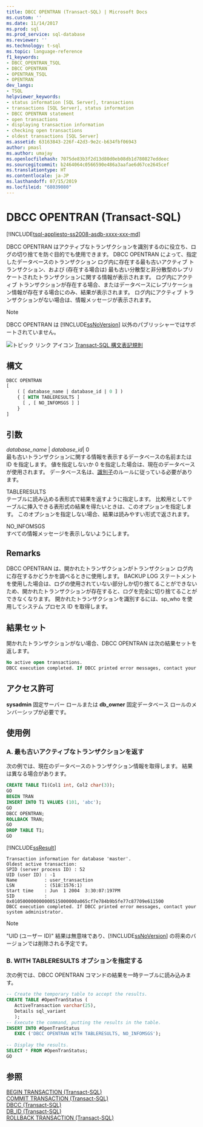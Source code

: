 ```yaml
---
title: DBCC OPENTRAN (Transact-SQL) | Microsoft Docs
ms.custom: ''
ms.date: 11/14/2017
ms.prod: sql
ms.prod_service: sql-database
ms.reviewer: ''
ms.technology: t-sql
ms.topic: language-reference
f1_keywords:
- DBCC_OPENTRAN_TSQL
- DBCC OPENTRAN
- OPENTRAN_TSQL
- OPENTRAN
dev_langs:
- TSQL
helpviewer_keywords:
- status information [SQL Server], transactions
- transactions [SQL Server], status information
- DBCC OPENTRAN statement
- open transactions
- displaying transaction information
- checking open transactions
- oldest transactions [SQL Server]
ms.assetid: 63163843-226f-42d3-9e2c-b634fbf06943
author: pmasl
ms.author: umajay
ms.openlocfilehash: 7075de83b3f2d13d80d0eb08db1d780827eddeec
ms.sourcegitcommit: b2464064c0566590e486a3aafae6d67ce2645cef
ms.translationtype: HT
ms.contentlocale: ja-JP
ms.lasthandoff: 07/15/2019
ms.locfileid: "68039080"
---
```

# <a name="dbcc-opentran-transact-sql"></a>DBCC OPENTRAN (Transact-SQL)
[!INCLUDE[tsql-appliesto-ss2008-asdb-xxxx-xxx-md](../../includes/tsql-appliesto-ss2008-asdb-xxxx-xxx-md.md)]

DBCC OPENTRAN はアクティブなトランザクションを識別するのに役立ち、ログの切り捨てを防ぐ目的でも使用できます。 DBCC OPENTRAN によって、指定したデータベースのトランザクション ログ内に存在する最も古いアクティブ トランザクション、および (存在する場合は) 最も古い分散型と非分散型のレプリケートされたトランザクションに関する情報が表示されます。 ログ内にアクティブ トランザクションが存在する場合、またはデータベースにレプリケーション情報が存在する場合にのみ、結果が表示されます。 ログ内にアクティブ トランザクションがない場合は、情報メッセージが表示されます。
  
> [!NOTE]
>  DBCC OPENTRAN は [!INCLUDE[ssNoVersion](../../includes/ssnoversion-md.md)] 以外のパブリッシャーではサポートされていません。  
  
![トピック リンク アイコン](../../database-engine/configure-windows/media/topic-link.gif "トピック リンク アイコン") [Transact-SQL 構文表記規則](../../t-sql/language-elements/transact-sql-syntax-conventions-transact-sql.md)
  
## <a name="syntax"></a>構文  
  
```sql
DBCC OPENTRAN   
[   
    ( [ database_name | database_id | 0 ] )   
    { [ WITH TABLERESULTS ]  
      [ , [ NO_INFOMSGS ] ]  
    }  
]   
```  
  
## <a name="arguments"></a>引数  
 *database_name* | *database_id*| 0  
 最も古いトランザクションに関する情報を表示するデータベースの名前または ID を指定します。 値を指定しないか 0 を指定した場合は、現在のデータベースが使用されます。 データベース名は、[識別子](../../relational-databases/databases/database-identifiers.md)のルールに従っている必要があります。  
  
 TABLERESULTS  
 テーブルに読み込める表形式で結果を返すように指定します。 比較用としてテーブルに挿入できる表形式の結果を得たいときは、このオプションを指定します。 このオプションを指定しない場合、結果は読みやすい形式で返されます。  
  
 NO_INFOMSGS  
 すべての情報メッセージを表示しないようにします。  
  
## <a name="remarks"></a>Remarks  
DBCC OPENTRAN は、開かれたトランザクションがトランザクション ログ内に存在するかどうかを調べるときに使用します。 BACKUP LOG ステートメントを使用した場合は、ログの使用されていない部分しか切り捨てることができないため、開かれたトランザクションが存在すると、ログを完全に切り捨てることができなくなります。 開かれたトランザクションを識別するには、sp_who を使用してシステム プロセス ID を取得します。
  
## <a name="result-sets"></a>結果セット  
開かれたトランザクションがない場合、DBCC OPENTRAN は次の結果セットを返します。
  
```sql
No active open transactions.  
DBCC execution completed. If DBCC printed error messages, contact your system administrator.  
```  
  
## <a name="permissions"></a>アクセス許可  
**sysadmin** 固定サーバー ロールまたは **db_owner** 固定データベース ロールのメンバーシップが必要です。
  
## <a name="examples"></a>使用例  
### <a name="a-returning-the-oldest-active-transaction"></a>A. 最も古いアクティブなトランザクションを返す  
次の例では、現在のデータベースのトランザクション情報を取得します。 結果は異なる場合があります。
  
```sql  
CREATE TABLE T1(Col1 int, Col2 char(3));  
GO  
BEGIN TRAN  
INSERT INTO T1 VALUES (101, 'abc');  
GO  
DBCC OPENTRAN;  
ROLLBACK TRAN;  
GO  
DROP TABLE T1;  
GO  
```  
  
[!INCLUDE[ssResult](../../includes/ssresult-md.md)]
  
```
Transaction information for database 'master'.
Oldest active transaction:
SPID (server process ID) : 52
UID (user ID) : -1
Name          : user_transaction
LSN           : (518:1576:1)
Start time    : Jun  1 2004  3:30:07:197PM
SID           : 0x010500000000000515000000a065cf7e784b9b5fe77c87709e611500
DBCC execution completed. If DBCC printed error messages, contact your system administrator.
```
  
> [!NOTE]  
>  "UID (ユーザー ID)" 結果は無意味であり、[!INCLUDE[ssNoVersion](../../includes/ssnoversion-md.md)] の将来のバージョンでは削除される予定です。  
  
### <a name="b-specifying-the-with-tableresults-option"></a>B. WITH TABLERESULTS オプションを指定する  
次の例では、DBCC OPENTRAN コマンドの結果を一時テーブルに読み込みます。
  
```sql  
-- Create the temporary table to accept the results.  
CREATE TABLE #OpenTranStatus (  
   ActiveTransaction varchar(25),  
   Details sql_variant   
   );  
-- Execute the command, putting the results in the table.  
INSERT INTO #OpenTranStatus   
   EXEC ('DBCC OPENTRAN WITH TABLERESULTS, NO_INFOMSGS');  
  
-- Display the results.  
SELECT * FROM #OpenTranStatus;  
GO  
```  
  
## <a name="see-also"></a>参照  
[BEGIN TRANSACTION &#40;Transact-SQL&#41;](../../t-sql/language-elements/begin-transaction-transact-sql.md)  
[COMMIT TRANSACTION &#40;Transact-SQL&#41;](../../t-sql/language-elements/commit-transaction-transact-sql.md)  
[DBCC &#40;Transact-SQL&#41;](../../t-sql/database-console-commands/dbcc-transact-sql.md)  
[DB_ID &#40;Transact-SQL&#41;](../../t-sql/functions/db-id-transact-sql.md)  
[ROLLBACK TRANSACTION &#40;Transact-SQL&#41;](../../t-sql/language-elements/rollback-transaction-transact-sql.md)
  
  

